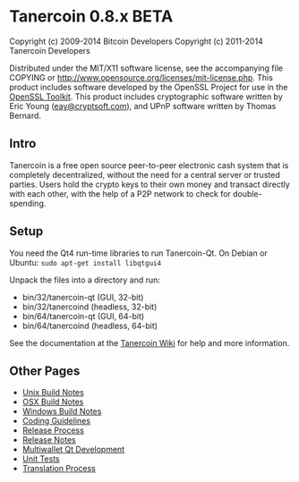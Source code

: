 Tanercoin 0.8.x BETA
====================

Copyright (c) 2009-2014 Bitcoin Developers
Copyright (c) 2011-2014 Tanercoin Developers

Distributed under the MIT/X11 software license, see the accompanying
file COPYING or http://www.opensource.org/licenses/mit-license.php.
This product includes software developed by the OpenSSL Project for use in the [OpenSSL Toolkit](http://www.openssl.org/). This product includes
cryptographic software written by Eric Young ([eay@cryptsoft.com](mailto:eay@cryptsoft.com)), and UPnP software written by Thomas Bernard.


Intro
---------------------
Tanercoin is a free open source peer-to-peer electronic cash system that is
completely decentralized, without the need for a central server or trusted
parties.  Users hold the crypto keys to their own money and transact directly
with each other, with the help of a P2P network to check for double-spending.


Setup
---------------------
You need the Qt4 run-time libraries to run Tanercoin-Qt. On Debian or Ubuntu:
	`sudo apt-get install libqtgui4`

Unpack the files into a directory and run:

- bin/32/tanercoin-qt (GUI, 32-bit)
- bin/32/tanercoind (headless, 32-bit)
- bin/64/tanercoin-qt (GUI, 64-bit)
- bin/64/tanercoind (headless, 64-bit)

See the documentation at the [Tanercoin Wiki](http://tanercoin.info)
for help and more information.


Other Pages
---------------------
- [Unix Build Notes](build-unix.md)
- [OSX Build Notes](build-osx.md)
- [Windows Build Notes](build-msw.md)
- [Coding Guidelines](coding.md)
- [Release Process](release-process.md)
- [Release Notes](release-notes.md)
- [Multiwallet Qt Development](multiwallet-qt.md)
- [Unit Tests](unit-tests.md)
- [Translation Process](translation_process.md)
